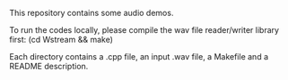 
This repository contains some audio demos.

To run the codes locally, please compile the wav file reader/writer
library first: (cd Wstream && make)

Each directory contains a .cpp file, an input .wav file, a Makefile
and a README description.

